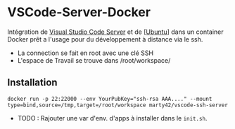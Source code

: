 # VSCode-Server-Docker

Intégration de [Visual Studio Code Server](https://code.visualstudio.com/docs/remote/vscode-server) et de [[Ubuntu](https://hub.docker.com/_/ubuntu)] dans un container Docker prêt a l'usage pour du développement à distance via le ssh.

- La connection se fait en root avec une clé SSH
- L'espace de Travail se trouve dans /root/workspace/

## Installation

```docker
docker run -p 22:22000 --env YourPubKey="ssh-rsa AAA...." --mount type=bind,source=/tmp,target=/root/workspace marty42/vscode-ssh-server
```

- TODO : Rajouter une var d'env. d'apps à installer dans le `init.sh`.